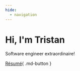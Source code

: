 ```yaml
---
hide:
  - navigation
---
```


# Hi, I'm Tristan

Software engineer extraordinaire!

[Résumé](/resume/){ .md-button }
